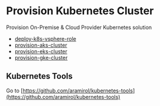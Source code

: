 # Provision Kubernetes Cluster
Provision On-Premise &amp; Cloud Provider Kubernetes solution

* [deploy-k8s-vsphere-role](deploy-k8s-vsphere-role)
* [provision-aks-cluster](provision-aks-cluster)
* [provision-eks-cluster](provision-eks-cluster)
* [provision-gke-cluster](provision-gke-cluster)

## Kubernetes Tools

Go to [https://github.com/aramirol/kubernetes-tools](https://github.com/aramirol/kubernetes-tools)

